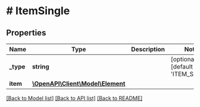 # # ItemSingle

## Properties

Name | Type | Description | Notes
------------ | ------------- | ------------- | -------------
**_type** | **string** |  | [optional] [default to 'ITEM_SINGLE']
**item** | [**\OpenAPI\Client\Model\Element**](Element.md) |  |

[[Back to Model list]](../../README.md#models) [[Back to API list]](../../README.md#endpoints) [[Back to README]](../../README.md)
